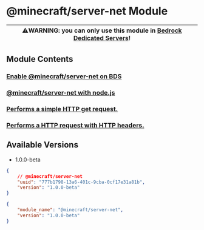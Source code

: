 # @minecraft/server-net Module

| ⚠️WARNING: you can only use this module in [Bedrock Dedicated Servers](https://www.minecraft.net/en-us/download/server/bedrock)! |
| --- |

## Module Contents

### [Enable @minecraft/server-net on BDS](./enable-server-net.md)

### [@minecraft/server-net with node.js](./server-net-with-nodejs/)

<!-- August 2022 update -->

### [Performs a simple HTTP get request.](./http-get.md)

### [Performs a HTTP request with HTTP headers.](./http-request.md)

## Available Versions
- 1.0.0-beta
```json
{
    // @minecraft/server-net
    "uuid": "777b1798-13a6-401c-9cba-0cf17e31a81b",
    "version": "1.0.0-beta"
}
```
```json
{
    "module_name": "@minecraft/server-net",
    "version": "1.0.0-beta"
}
```